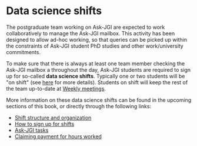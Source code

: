# Data science shifts

The postgraduate team working on Ask-JGI are expected to work
collaboratively to manage the Ask-JGI mailbox. This activity has been
designed to allow ad-hoc working, so that queries can be picked up
within the constraints of Ask-JGI student PhD studies and other
work/university commitments. 

To make sure that there is always at least one team member checking
the Ask-JGI mailbox a throughout the day, Ask-JGI students are
required to sign up for so-called **data science shifts**. Typically one or 
two students will be "on shift" (see [here](organization) for more details).
Students on shift will keep the rest of the team up-to-date at [Weekly
meetings](meetings). 

More information on these data science shifts can be found in the
upcoming sections of this book, or directly through the following links:
- [Shift structure and organization](organization)
- [How to sign up for shifts](signup)
- [Ask-JGI tasks](tasks)
- [Claiming payment for hours worked](payment)

